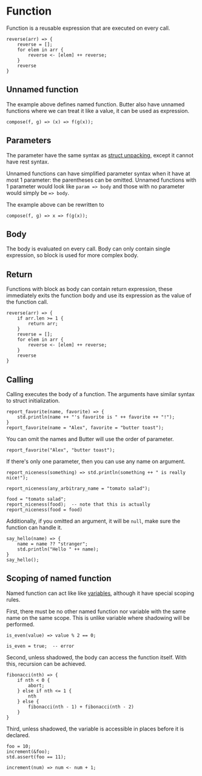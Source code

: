 # Function

Function is a reusable expression that are executed on every call.

```butter
reverse(arr) => {
    reverse = [];
    for elem in arr {
        reverse <- [elem] ++ reverse;
    }
    reverse
}
```

## Unnamed function

The example above defines named function. Butter also have unnamed functions where we can treat it like a value, it can be used as expression.

```butter
compose(f, g) => (x) => f(g(x));
```

## Parameters

The parameter have the same syntax as [struct unpacking], except it cannot have rest syntax.

[struct unpacking]: unpacking.md#struct

Unnamed functions can have simplified parameter syntax when it have at most 1 parameter: the parentheses can be omitted. Unnamed functions with 1 parameter would look like `param => body` and those with no parameter would simply be `=> body`.

The example above can be rewritten to

```butter
compose(f, g) => x => f(g(x));
```

## Body

The body is evaluated on every call. Body can only contain single expression, so block is used for more complex body.

## Return

Functions with block as body can contain return expression, these immediately exits the function body and use its expression as the value of the function call.

```butter
reverse(arr) => {
    if arr.len >= 1 {
        return arr;
    }
    reverse = [];
    for elem in arr {
        reverse <- [elem] ++ reverse;
    }
    reverse
}
```

## Calling

Calling executes the body of a function. The arguments have similar syntax to struct initialization.

```butter
report_favorite(name, favorite) => {
    std.println(name ++ "'s favorite is " ++ favorite ++ "!");
}
report_favorite(name = "Alex", favorite = "butter toast");
```

You can omit the names and Butter will use the order of parameter.

```butter
report_favorite("Alex", "butter toast");
```

If there's only one parameter, then you can use any name on argument.

```butter
report_niceness(something) => std.println(something ++ " is really nice!");

report_niceness(any_arbitrary_name = "tomato salad");

food = "tomato salad";
report_niceness(food);  -- note that this is actually report_niceness(food = food)
```

Additionally, if you omitted an argument, it will be `null`, make sure the function can handle it.

```butter
say_hello(name) => {
    name = name ?? "stranger";
    std.println("Hello " ++ name);
}
say_hello();
```

## Scoping of named function

Named function can act like like [variables], although it have special scoping rules.

[variables]: variable_and_assignment.md

First, there must be no other named function nor variable with the same name on the same scope. This is unlike variable where shadowing will be performed.

```butter
is_even(value) => value % 2 == 0;

is_even = true;  -- error
```

Second, unless shadowed, the body can access the function itself. With this, recursion can be achieved.

```butter
fibonacci(nth) => {
    if nth < 0 {
        abort;
    } else if nth <= 1 {
        nth
    } else {
        fibonacci(nth - 1) + fibonacci(nth - 2)
    }
}
```

Third, unless shadowed, the variable is accessible in places before it is declared.

```butter
foo = 10;
increment(&foo);
std.assert(foo == 11);

increment(num) => num <- num + 1;
```
